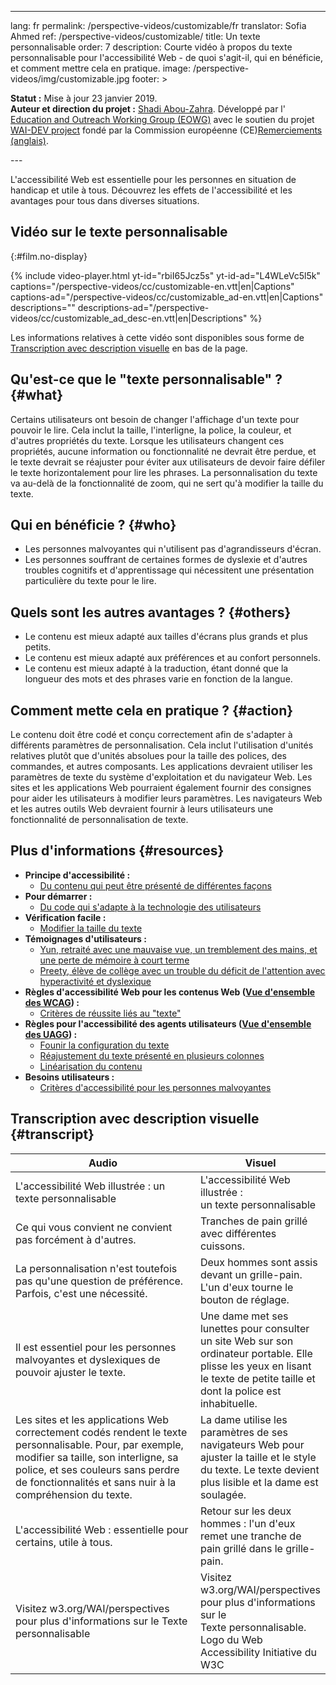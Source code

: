 
---
lang: fr
permalink: /perspective-videos/customizable/fr
translator: Sofia Ahmed
ref: /perspective-videos/customizable/
title: Un texte personnalisable
order: 7
description: Courte vidéo à propos du texte personnalisable pour l'accessibilité Web - de quoi s'agit-il, qui en bénéficie, et comment mettre cela en pratique.
image: /perspective-videos/img/customizable.jpg
footer: >
  <p><strong>Statut :</strong> Mise à jour 23 janvier 2019. <br><strong>Auteur et direction du projet :</strong> <a href="https://www.w3.org/People/shadi">Shadi Abou-Zahra</a>. Développé par l' <a href="https://www.w3.org/WAI/EO/">Education and Outreach Working Group (EOWG)</a> avec le soutien du projet <a href="https://www.w3.org/WAI/DEV/">WAI-DEV project</a> fondé par la Commission européenne (CE)<a href="./acknowledgements/">Remerciements (anglais)</a>.</p>
---

L'accessibilité Web est essentielle pour les personnes en situation de handicap et utile à tous. Découvrez les effets de l'accessibilité et les avantages pour tous dans diverses situations.


## Vidéo sur le texte personnalisable
{:#film.no-display}

{% include video-player.html
    yt-id="rbiI65Jcz5s"
    yt-id-ad="L4WLeVc5l5k"
    captions="/perspective-videos/cc/customizable-en.vtt|en|Captions"
    captions-ad="/perspective-videos/cc/customizable_ad-en.vtt|en|Captions"
    descriptions=""
    descriptions-ad="/perspective-videos/cc/customizable_ad_desc-en.vtt|en|Descriptions"
%}

Les informations relatives à cette vidéo sont disponibles sous forme de [Transcription avec description visuelle](#transcript) en bas de la page.

Qu'est-ce que le "texte personnalisable" ? {#what}
----------------------------

Certains utilisateurs ont besoin de changer l'affichage d'un texte pour pouvoir le lire. Cela inclut la taille, l'interligne, la police, la couleur, et d'autres propriétés du texte. Lorsque les utilisateurs changent ces propriétés, aucune information ou fonctionnalité ne devrait être perdue, et le texte devrait se réajuster pour éviter aux utilisateurs de devoir faire défiler le texte horizontalement pour lire les phrases. La personnalisation du texte va au-delà de la fonctionnalité de zoom, qui ne sert qu'à modifier la taille du texte.  

Qui en bénéficie ? {#who}
----------------------------

-   Les personnes malvoyantes qui n'utilisent pas d'agrandisseurs d'écran.
-   Les personnes souffrant de certaines formes de dyslexie et d'autres troubles cognitifs et d'apprentissage qui nécessitent une présentation particulière du texte pour le lire.

Quels sont les autres avantages ? {#others}
---------------------------------

-   Le contenu est mieux adapté aux tailles d'écrans plus grands et plus petits.
-   Le contenu est mieux adapté aux préférences et au confort personnels.
-   Le contenu est mieux adapté à la traduction, étant donné que la longueur des mots et des phrases varie en fonction de la langue.

Comment mette cela en pratique ? {#action}
--------------------------------------

Le contenu doit être codé et conçu correctement afin de s'adapter à différents paramètres de personnalisation. Cela inclut l'utilisation d'unités relatives plutôt que d'unités absolues pour la taille des polices, des commandes, et autres composants. Les applications devraient utiliser les paramètres de texte du système d'exploitation et du navigateur Web. Les sites et les applications Web pourraient également fournir des consignes pour aider les utilisateurs à modifier leurs paramètres. Les navigateurs Web et les autres outils Web devraient fournir à leurs utilisateurs une fonctionnalité de personnalisation de texte.

Plus d'informations {#resources}
----------

-   **Principe d'accessibilité :**
    -   [Du contenu qui peut être présenté de différentes façons](/fundamentals/accessibility-principles/#adaptable)
-   **Pour démarrer :**
    -   [Du code qui s'adapte à la technologie des utilisateurs](/tips/developing/#write-code-that-adapts-to-the-users-technology) 
-   **Vérification facile :**
    -   [Modifier la taille du texte](/test-evaluate/preliminary/#resize)
-   **Témoignages d'utilisateurs :**
    -   [Yun, retraité avec une mauvaise vue, un tremblement des mains, et une perte de mémoire à court terme](/people-use-web/user-stories/#retiree)
    -   [Preety, élève de collège avec un trouble du déficit de l'attention avec hyperactivité et dyslexique](/people-use-web/user-stories/#classroomstudent)
-   **Règles d'accessibilité Web pour les contenus Web ([Vue d'ensemble des WCAG](/standards-guidelines/wcag/)) :**
    -   [Critères de réussite liés au "texte"](https://www.w3.org/WAI/WCAG21/quickref/?tags=text) 
-   **Règles pour l'accessibilité des agents utilisateurs ([Vue d'ensemble des UAGG](/standards-guidelines/uaag/)) :**
    -   [Founir la configuration du texte](https://www.w3.org/TR/2015/NOTE-UAAG20-20151215/#gl-text-config) 
    -   [Réajustement du texte présenté en plusieurs colonnes](https://www.w3.org/TR/UAAG20/#sc_1813) 
    -   [Linéarisation du contenu](https://www.w3.org/TR/UAAG20/#sc_1815)
-   **Besoins utilisateurs :**
    -   [Critères d'accessibilité pour les personnes malvoyantes](http://www.w3.org/TR/low-vision-needs/) 
    
## Transcription avec description visuelle {#transcript}
<table>
  <thead>
    <tr>
      <th width="65%">Audio</th>
      <th>Visuel</th>
    </tr>
  </thead>
  <tbody>
    <tr>
      <td>L'accessibilité Web illustrée : un texte personnalisable</td>
      <td>L'accessibilité Web illustrée : <br>un texte personnalisable</td>
    </tr>
    <tr>
      <td>Ce qui vous convient ne convient pas forcément à d'autres.</td>
      <td>Tranches de pain grillé avec différentes cuissons.</td>
    </tr>
    <tr>
      <td>La personnalisation n'est toutefois pas qu'une question de préférence. Parfois, c'est une nécessité.</td>
      <td>Deux hommes sont assis devant un grille-pain. L'un d'eux tourne le bouton de réglage.</td>
    </tr>
    <tr>
      <td>Il est essentiel pour les personnes malvoyantes et dyslexiques de pouvoir ajuster le texte.</td>
      <td>Une dame met ses lunettes pour consulter un site Web sur son ordinateur portable. Elle plisse les yeux en lisant le texte de petite taille et dont la police est inhabituelle. </td>
    </tr>
    <tr>
      <td>Les sites et les applications Web correctement codés rendent le texte personnalisable. Pour, par exemple, modifier sa taille, son interligne, sa police, et ses couleurs sans perdre de fonctionnalités et sans nuir à la compréhension du texte.</td>
      <td>La dame utilise les paramètres de ses navigateurs Web pour ajuster la taille et le style du texte. Le texte devient plus lisible et la dame est soulagée.</td>
    </tr>
    <tr>
      <td>L'accessibilité Web : essentielle pour certains, utile à tous.</td>
      <td>Retour sur les deux hommes : l'un d'eux remet une tranche de pain grillé dans le grille-pain.</td>
    </tr>
    <tr>
      <td>Visitez w3.org/WAI/perspectives pour plus d'informations sur le Texte personnalisable </td>
      <td>Visitez<br>
        w3.org/WAI/perspectives<br>
        pour plus d'informations sur le<br>
        Texte personnalisable.<br>
        Logo du Web Accessibility Initiative du W3C</td>
    </tr>
  </tbody>
</table>
